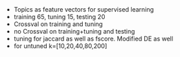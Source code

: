 ## 

- Topics as feature vectors for supervised learning
- training 65, tuning 15, testing 20
- Crossval on training and tuning
- no Crossval on training+tuning and testing
- tuning for jaccard as well as fscore. Modified DE as well
- for untuned k=[10,20,40,80,200]